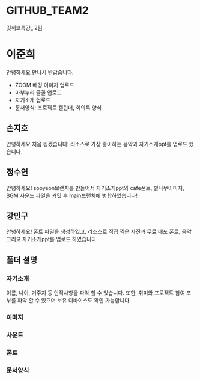 # GITHUB_TEAM2
깃허브특강_ 2팀


# 이준희
안녕하세요
만나서 반갑습니다.
- ZOOM 배경 이미지 업로드
- 마부누리 글꼴 업로드
- 자기소개 업로드
- 문서양식: 프로젝트 캘린더, 회의록 양식


## 손지호
안녕하세요 처음 뵙겠습니다!
리소스로 가장 좋아하는 음악과 자기소개ppt를 업로드 했습니다.

## 정수연
안녕하세요!
sooyeon브랜치를 만들어서 자기소개ppt와 cafe폰트, 별나무이미지, BGM 사운드 파일을 커밋 후 main브랜치에 병합하였습니다!


## 강민구
안녕하세요!
폰트 파일을 생성하였고, 리소스로 직접 찍은 사진과 무료 배포 폰트, 음악 그리고 자기소개ppt를 업로드 하였습니다.



## 폴더 설명

### 자기소개
이름, 나이, 거주지 등 인적사항을 파악 할 수 있습니다.
또한, 취미와 프로젝트 참여 포부를 파악 할 수 있으며 보유 디바이스도 확인 가능합니다.
### 이미지

### 사운드

### 폰트

### 문서양식